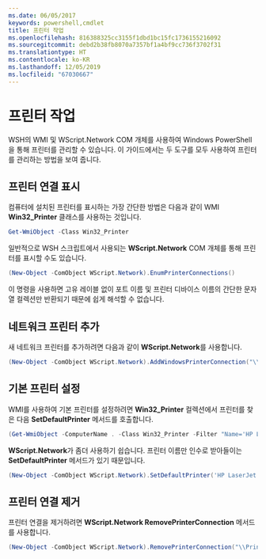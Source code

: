```yaml
---
ms.date: 06/05/2017
keywords: powershell,cmdlet
title: 프린터 작업
ms.openlocfilehash: 816388325cc3155f1dbd1bc15fc1736155216092
ms.sourcegitcommit: debd2b38fb8070a7357bf1a4bf9cc736f3702f31
ms.translationtype: HT
ms.contentlocale: ko-KR
ms.lasthandoff: 12/05/2019
ms.locfileid: "67030667"
---
```

# <a name="working-with-printers"></a>프린터 작업

WSH의 WMI 및 WScript.Network COM 개체를 사용하여 Windows PowerShell을 통해 프린터를 관리할 수 있습니다. 이 가이드에서는 두 도구를 모두 사용하여 프린터를 관리하는 방법을 보여 줍니다.

## <a name="listing-printer-connections"></a>프린터 연결 표시

컴퓨터에 설치된 프린터를 표시하는 가장 간단한 방법은 다음과 같이 WMI **Win32_Printer** 클래스를 사용하는 것입니다.

```powershell
Get-WmiObject -Class Win32_Printer
```

일반적으로 WSH 스크립트에서 사용되는 **WScript.Network** COM 개체를 통해 프린터를 표시할 수도 있습니다.

```powershell
(New-Object -ComObject WScript.Network).EnumPrinterConnections()
```

이 명령을 사용하면 고유 레이블 없이 포트 이름 및 프린터 디바이스 이름의 간단한 문자열 컬렉션만 반환되기 때문에 쉽게 해석할 수 없습니다.

## <a name="adding-a-network-printer"></a>네트워크 프린터 추가

새 네트워크 프린터를 추가하려면 다음과 같이 **WScript.Network**를 사용합니다.

```powershell
(New-Object -ComObject WScript.Network).AddWindowsPrinterConnection("\\Printserver01\Xerox5")
```

## <a name="setting-a-default-printer"></a>기본 프린터 설정

WMI를 사용하여 기본 프린터를 설정하려면 **Win32_Printer** 컬렉션에서 프린터를 찾은 다음 **SetDefaultPrinter** 메서드를 호출합니다.

```powershell
(Get-WmiObject -ComputerName . -Class Win32_Printer -Filter "Name='HP LaserJet 5Si'").SetDefaultPrinter()
```

**WScript.Network**가 좀더 사용하기 쉽습니다. 프린터 이름만 인수로 받아들이는 **SetDefaultPrinter** 메서드가 있기 때문입니다.

```powershell
(New-Object -ComObject WScript.Network).SetDefaultPrinter('HP LaserJet 5Si')
```

## <a name="removing-a-printer-connection"></a>프린터 연결 제거

프린터 연결을 제거하려면 **WScript.Network RemovePrinterConnection** 메서드를 사용합니다.

```powershell
(New-Object -ComObject WScript.Network).RemovePrinterConnection("\\Printserver01\Xerox5")
```
